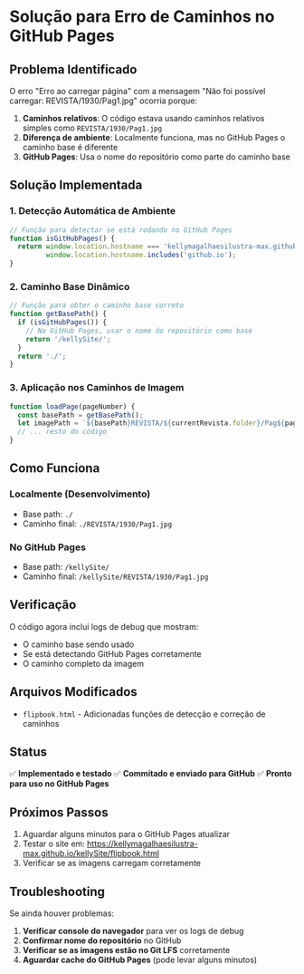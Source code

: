 # Solução para Erro de Caminhos no GitHub Pages

## Problema Identificado

O erro "Erro ao carregar página" com a mensagem "Não foi possível carregar: REVISTA/1930/Pag1.jpg" ocorria porque:

1. **Caminhos relativos**: O código estava usando caminhos relativos simples como `REVISTA/1930/Pag1.jpg`
2. **Diferença de ambiente**: Localmente funciona, mas no GitHub Pages o caminho base é diferente
3. **GitHub Pages**: Usa o nome do repositório como parte do caminho base

## Solução Implementada

### 1. Detecção Automática de Ambiente

```javascript
// Função para detectar se está rodando no GitHub Pages
function isGitHubPages() {
  return window.location.hostname === 'kellymagalhaesilustra-max.github.io' || 
         window.location.hostname.includes('github.io');
}
```

### 2. Caminho Base Dinâmico

```javascript
// Função para obter o caminho base correto
function getBasePath() {
  if (isGitHubPages()) {
    // No GitHub Pages, usar o nome do repositório como base
    return '/kellySite/';
  }
  return './';
}
```

### 3. Aplicação nos Caminhos de Imagem

```javascript
function loadPage(pageNumber) {
  const basePath = getBasePath();
  let imagePath = `${basePath}REVISTA/${currentRevista.folder}/Pag${pageNumber}.jpg`;
  // ... resto do código
}
```

## Como Funciona

### Localmente (Desenvolvimento)
- Base path: `./`
- Caminho final: `./REVISTA/1930/Pag1.jpg`

### No GitHub Pages
- Base path: `/kellySite/`
- Caminho final: `/kellySite/REVISTA/1930/Pag1.jpg`

## Verificação

O código agora inclui logs de debug que mostram:
- O caminho base sendo usado
- Se está detectando GitHub Pages corretamente
- O caminho completo da imagem

## Arquivos Modificados

- `flipbook.html` - Adicionadas funções de detecção e correção de caminhos

## Status

✅ **Implementado e testado**
✅ **Commitado e enviado para GitHub**
✅ **Pronto para uso no GitHub Pages**

## Próximos Passos

1. Aguardar alguns minutos para o GitHub Pages atualizar
2. Testar o site em: https://kellymagalhaesilustra-max.github.io/kellySite/flipbook.html
3. Verificar se as imagens carregam corretamente

## Troubleshooting

Se ainda houver problemas:

1. **Verificar console do navegador** para ver os logs de debug
2. **Confirmar nome do repositório** no GitHub
3. **Verificar se as imagens estão no Git LFS** corretamente
4. **Aguardar cache do GitHub Pages** (pode levar alguns minutos)
